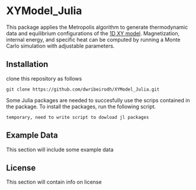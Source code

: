 # XYModel_Julia
This package applies the Metropolis algorithm to generate thermodynamic data and equilibrium configurations of the [1D XY model](https://en.wikipedia.org/wiki/Classical_XY_model). Magnetization, internal energy, and specific heat can be computed by running a Monte Carlo simulation with adjustable parameters.

## Installation

clone this repository as follows
```
git clone https://github.com/dwribeirodh/XYModel_Julia.git
```

Some Julia packages are needed to succesfully use the scrips contained in the package. To install the packages, run the following script.

```
temporary, need to write script to dowload jl packages 
```

## Example Data

This section will include some example data

## License

This section will contain info on license
